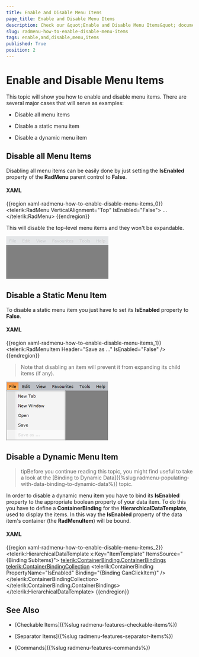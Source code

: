 ```yaml
---
title: Enable and Disable Menu Items
page_title: Enable and Disable Menu Items
description: Check our &quot;Enable and Disable Menu Items&quot; documentation article for the RadMenu WPF control.
slug: radmenu-how-to-enable-disable-menu-items
tags: enable,and,disable,menu,items
published: True
position: 2
---
```


# Enable and Disable Menu Items

This topic will show you how to enable and disable menu items. There are several major cases that will serve as examples:

* Disable all menu items

* Disable a static menu item

* Disable a dynamic menu item

## Disable all Menu Items

Disabling all menu items can be easily done by just setting the __IsEnabled__ property of the __RadMenu__ parent control to __False__.

#### __XAML__

{{region xaml-radmenu-how-to-enable-disable-menu-items_0}}
	<telerik:RadMenu VerticalAlignment="Top"
	                   IsEnabled="False">
	    ...
	</telerik:RadMenu>
{{endregion}}

This will disable the top-level menu items and they won't be expandable. 

![](images/RadMenu_How_To_Enable_Disable_01.png)

## Disable a Static Menu Item

To disable a static menu item you just have to set its __IsEnabled__ property to __False__.

#### __XAML__

{{region xaml-radmenu-how-to-enable-disable-menu-items_1}}
	<telerik:RadMenuItem Header="Save as ..."
	                       IsEnabled="False" />
{{endregion}}

>Note that disabling an item will prevent it from expanding its child items (if any).

![](images/RadMenu_How_To_Enable_Disable_02.png)

## Disable a Dynamic Menu Item

>tipBefore you continue reading this topic, you might find useful to take a look at the [Binding to Dynamic Data]({%slug radmenu-populating-with-data-binding-to-dynamic-data%}) topic.

In order to disable a dynamic menu item you have to bind its __IsEnabled__ property to the appropriate boolean property of your data item. To do this you have to define a __ContainerBinding__ for the __HierarchicalDataTemplate__, used to display the items. In this way the __IsEnabled__ property of the data item's container (the __RadMenuItem__) will be bound.

#### __XAML__

{{region xaml-radmenu-how-to-enable-disable-menu-items_2}}
	<telerik:HierarchicalDataTemplate x:Key="ItemTemplate"
	                  ItemsSource="{Binding SubItems}">
	    <telerik:ContainerBinding.ContainerBindings>
	        <telerik:ContainerBindingCollection>
	            <telerik:ContainerBinding PropertyName="IsEnabled"
	                      Binding="{Binding CanClickItem}" />
	        </telerik:ContainerBindingCollection>
	    </telerik:ContainerBinding.ContainerBindings>
	    <TextBlock Text="{Binding Text}" />
	</telerik:HierarchicalDataTemplate>
{{endregion}}

## See Also

 * [Checkable Items]({%slug radmenu-features-checkable-items%})

 * [Separator Items]({%slug radmenu-features-separator-items%})

 * [Commands]({%slug radmenu-features-commands%})
